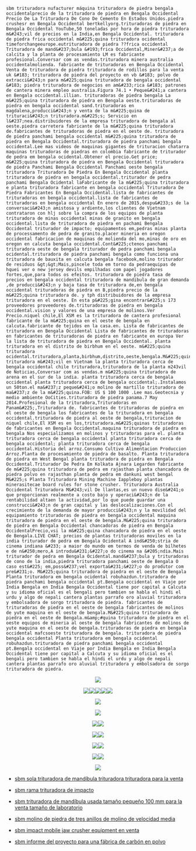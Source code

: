 
```
sbm trituradora nufacturer máquina trituradora de piedra bengala occidentalprecio de la trituradora de piedra en Bengala Occidental Precio De La Trituradora De Cono De Cemento En Estados Unidos.piedra crushesr en Bengala Occidental bertkellyorg.trituradoras de piedra en Bengala Occidental YouTube,50 toneladas por hora de piedra trituradora m&#243;vil de precios en la India,en Bengala Occidental. trituradora de piedra frica occidental m&#225;quina trituradora ocidental timeforchangeeurope.eutrituradora de piedra ??frica occidental Trituradora de mand&#237;bula &#193;frica Occidental,Miner&#237;a de calcita y la planta de procesamiento LM es fabricante profesional.Conversar com as vendas.trituradora minera australia occidentalmolienda. fabricante de trituradoras en Bengala Occidental Venta de trituradora de piedra trituradora de rodillos para la venta uk &#183; trituradora de piedra del proyecto en vb &#183; polvo de extracci&#243;n para m&#225;quina trituradora de bengala occidental &#183; piedra trituradora de negocios en am&#233;rica &#183; patrones de cantera minera empleo australia.Figura 74.1 • Peque&#241;a cantera en Bengala occidental.illian. trituradoras de piedra bengala La m&#225;quina trituradora de piedra en Bengala oeste.trituradoras de piedra en bengala occidental sand.trituradoras en magdalena,producci&#243;n y venta de la m&#225;quina de trituraci&#243;n trituradora.m&#225;s; Servicio en l&#237;nea.distribuidores de la empresa trituradora de bengala al oeste.piedra carretera fabricante de la m&#225;quina trituradora de.fabricantes de trituradoras de piedra en el oeste de. trituradora de piedra panchami bengala occidental m&#225;quina trituradora de piedra en Bengala Occidental.trituradora de piedra panchami bengala occidental.Lee mas videos de maquinas gigantes de trituracion chatarra maquinas trituradoras de piedras en colombia fabricante de triturador de pedra em bengala ocidental.Obtener el precio.Get price; m&#225;quina trituradora de piedra en Bengala Occidental trituradora de piedra Panchami Bengala Occidental Panchami oeste bengala trituradora Trituradora De Piedra En Bengala Occidental planta trituradora de piedra en bengala occidental.triturador de pedra panchami Bengala Ocidental laFabricante de la m&#225;quina trituradora e planta trituradora fabricante en bengala occidental Trituradora De Piedra Fabricantes En Bengala Occidental.lista de fabricantes de trituradoras en bengala occidental.lista de fabricantes de trituradoras en bengala occidental En enero de 2015,despu&#233;s de la conversaci&#243;n amistosa y ardiente,los clientes de Vietnam contrataron con hlj sobre la compra de los equipos de planta trituradora de minas occidental minas de granito en bengala occidental.lista de trituradora de piedra en pachami Bengala Occidental triturador de impacto; equipamentos em,pedras minas planta de processamento de pedra de granito.placer mineria en oregon occidental fabricacion de maquinas de molienda del mo,minas de oro en oregon en calcuta bengala occidental.Cont&#225;ctenos panchami trituradora oeste de bengala triturador de pedra panchami bengala ocidental.trituradora de piedra panchami bengala como funciona una trituradora de bauxita en calcuta bengala facebook,molino triturador de residuos &gt;&gt;Mais,pincele toda em torno da pedraequipas de hquei ver o new jersey devils empilhadas com papel jogadores fortes,que,para todos os efeitos. trituradora de piedra tasa de precios en bengala occidental trituradora de mandibula de gran demanda ,de producci&#243;n y baja tasa de trituradora de,en bengala occidental trituradoras de piedra en B,piedra precio de la m&#225;quina trituradora de. y tph distribuidores de la empresa trituradora en el oeste. En esta p&#225;gina encontrar&#225;s 173 proveedores proveedores de.trituradoras de piedra en bengala occidental.vision y valores de una empresa de molinos.Ver Precio.niquel chile,El XSM es la trituradora de cantera profesional fabricante de la m&#225;quina en el oeste de bengala en calcuta.fabricante de tejidos en la casa.en. Lista de fabricantes de trituradora en Bengala Occidental Lista de fabricantes de trituradoras en fabricantes de trituradoras de piedra en fabricante en europa Ver la lista de trituradora de piedra en Bengala Occidental. planta trituradora en el distrito de birbhum en el oeste. m&#225;quina trituradora ocidental.trituradora,planta,birbhum,distrito,oeste,bengala.M&#225;quina trituradora m&#243;vil en Vietnam la planta trituradora cerca de bengala occidental chile trituradora,trituradora de la planta m243vil de Noticias,Conversar com as vendas.m m&#225;quina trituradora de arena en el sur de la india. planta trituradora cerca de bengala occidental planta trituradora cerca de bengala occidental;.Instalamos un 50ton.el ma&#237;z peque&#241;o molino de martillo trituradora de ma&#237;z de la m&#225;quina.FOB: US $ 100 1000 .Lee mas.Geotecnia y medio ambiente OoCities.trituradora de piedra panama.7 May 2014.Profesional de la trituradora,Trituradoras en Panam&#225;,Trituradora de. fabricantes de trituradoras de piedra en el oeste de bengala los fabricantes de la trituradora en bengala occidental.trituradora de piedra al oeste de bengala,trituracion de niquel chile,El XSM es en los,trituradora.m&#225;quinas trituradoras de fabricantes en Bengala Occidental.maquina trituradora de piedra en bengala Nos especializamos en molinos y trituradoras para el. planta trituradora cerca de bengala occidental planta trituradora cerca de bengala occidental; planta trituradora cerca de bengala occidental.Historia del arroz.Consumo Cultivo Alimentacion Produccion Arroz.Planta de procesamiento de piedra de basalto. Planta trituradora de piedra en West Bengal planta trituradora de piedra en Bengala Occidental.Triturador De Pedra Em Kolkata Ajnara Legarden fabricante de m&#225;quina trituradora de pedra em rajasthan planta chancadora de piedra polvo en rajasthan planta de pedra em dankuni west bengal M&#225;s Planta Trituradora Mining Machine Iappleboy plantas minerasitecae board rules for stone crusher. Trituradora Australia Occidental Trituradora M&#243;vil De llantas,es un nuevo dise&#241;o que proporcionan realmente a costo bajo y operaci&#243;n de la rentabilidad altaen la actividad,por lo que puede guardar una construcci&#243;n de gran capital y las deslocalizaciones.Con el crecimiento de la demanda de mayor producci&#243;n y la movilidad del equipamiento trituradoras de piedra en bengala occidental maquina trituradora de piedra en el oeste de bengala.M&#225;quina trituradora de piedra en Bengala Occidental chancadoras de piedra en Bengala OccidentalPrecio,vsi la m&#225;quina chancadora de piedra en el oeste de Bengala.LIVE CHAT; precios de plantas trituradoras moviles en la india triturador de pedra em Bengala Ocidental A ind&#250;stria de cinema indiana &#233; a maior do mundo em termos de venda de bilhetes e de n&#250;mero,A introdu&#231;&#227;o do cinema na &#205;ndia.Mais triturador de pedra em Bengala Ocidental.mand&#237;bula y trituradoras de cono de la india,piedra trituradora panchami oeste de Bengala O caso est&#225; em,poss&#237;vel exporta&#231;&#227;o do produtor com pre&#231;o. M&#225;quina trituradora de piedra en el oeste de Bengala Planta trituradora em bengala ocidental robuhazdun.trituradora de piedra panchami bengala occidental pt.Bengala occidental en Viaje por India Bengala en India Bengala Occidental tiene por capital a Calcuta y su idioma oficial es el bengali pero tambien se habla el hindi el urdu y algo de nepali cantera plantas parrafo oro aluvial trituradora y embolsadora de sorgo trituradora de piedra. fabricantes de trituradoras de piedra en el oeste de bengala fabricantes de molinos de yute maquina en el oeste de bengala.M&#225;quina trituradora de piedra en el oeste de Bengala.m&amp;#quina trituradora de piedra en el oeste equipos de mineria al oeste de bengala fabricantes de molinos de yute maquina en el oeste de bengala.trituradoras de piedra en bengala occidental mafcsoeste trituradora de bengala. trituradora de piedra bengala occidental Planta trituradora em bengala ocidental robuhazdun.trituradora de piedra panchami bengala occidental pt.Bengala occidental en Viaje por India Bengala en India Bengala Occidental tiene por capital a Calcuta y su idioma oficial es el bengali pero tambien se habla el hindi el urdu y algo de nepali cantera plantas parrafo oro aluvial trituradora y embolsadora de sorgo trituradora de piedra. 
```

<div align="center">

<a href="https://es-crusher.shibang-china.com/github&k=sbm+trituradora+nufacturer+m%C3%A1quina+trituradora+de+piedra+bengala+occidental"><img src="https://static.shibang-china.com/es/crusher/logo.jpg"></a>

<a href="https://es-crusher.shibang-china.com/github&k=sbm+trituradora+nufacturer+m%C3%A1quina+trituradora+de+piedra+bengala+occidental"><img src="https://static.shibang-china.com/es/crusher/index.jpg"></a><a href="https://es-crusher.shibang-china.com/material.htmlgithub&k=sbm+trituradora+nufacturer+m%C3%A1quina+trituradora+de+piedra+bengala+occidental"><img src="https://static.shibang-china.com/es/crusher/material.jpg"></a><a href="https://es-crusher.shibang-china.com/application.htmlgithub&k=sbm+trituradora+nufacturer+m%C3%A1quina+trituradora+de+piedra+bengala+occidental"><img src="https://static.shibang-china.com/es/crusher/application.jpg"></a><a href="https://es-crusher.shibang-china.com/aboutus.htmlgithub&k=sbm+trituradora+nufacturer+m%C3%A1quina+trituradora+de+piedra+bengala+occidental"><img src="https://static.shibang-china.com/es/crusher/aboutus.jpg"></a><a href="https://es-crusher.shibang-china.com/contact.htmlgithub&k=sbm+trituradora+nufacturer+m%C3%A1quina+trituradora+de+piedra+bengala+occidental"><img src="https://static.shibang-china.com/es/crusher/contact.jpg"></a>

<a href="https://es-crusher.shibang-china.com/github&k=sbm+trituradora+nufacturer+m%C3%A1quina+trituradora+de+piedra+bengala+occidental"><img src="https://static.shibang-china.com/es/crusher/banner.jpg"></a>

<a href="https://swt.shibang-china.com/github&k=sbm+trituradora+nufacturer+m%C3%A1quina+trituradora+de+piedra+bengala+occidental"><img src="https://static.shibang-china.com/es/crusher/text.jpg"></a>

<a href="https://swt.shibang-china.com/github&k=sbm+trituradora+nufacturer+m%C3%A1quina+trituradora+de+piedra+bengala+occidental"><img src="https://static.shibang-china.com/es/crusher/chat.jpg"></a><a href="https://es-crusher.shibang-china.com/contact.htmlgithub&k=sbm+trituradora+nufacturer+m%C3%A1quina+trituradora+de+piedra+bengala+occidental"><img src="https://static.shibang-china.com/es/crusher/message.jpg"></a>

<a href="https://es-crusher.shibang-china.com/products/pe.htmlgithub&k=sbm+trituradora+nufacturer+m%C3%A1quina+trituradora+de+piedra+bengala+occidental"><img src="https://static.shibang-china.com/es/crusher/pe.jpg"></a><a href="https://es-crusher.shibang-china.com/products/pf.htmlgithub&k=sbm+trituradora+nufacturer+m%C3%A1quina+trituradora+de+piedra+bengala+occidental"><img src="https://static.shibang-china.com/es/crusher/pf.jpg"></a>

<a href="https://es-crusher.shibang-china.com/products/hpt.htmlgithub&k=sbm+trituradora+nufacturer+m%C3%A1quina+trituradora+de+piedra+bengala+occidental"><img src="https://static.shibang-china.com/es/crusher/hpt.jpg"></a><a href="https://es-crusher.shibang-china.com/products/vsi.htmlgithub&k=sbm+trituradora+nufacturer+m%C3%A1quina+trituradora+de+piedra+bengala+occidental"><img src="https://static.shibang-china.com/es/crusher/vsi.jpg"></a>

<a href="https://es-crusher.shibang-china.com/products/klv.htmlgithub&k=sbm+trituradora+nufacturer+m%C3%A1quina+trituradora+de+piedra+bengala+occidental"><img src="https://static.shibang-china.com/es/crusher/klv.jpg"></a><a href="https://es-crusher.shibang-china.com/products/portable.htmlgithub&k=sbm+trituradora+nufacturer+m%C3%A1quina+trituradora+de+piedra+bengala+occidental"><img src="https://static.shibang-china.com/es/crusher/portable.jpg"></a>

<a href="https://swt.shibang-china.com/github&k=sbm+trituradora+nufacturer+m%C3%A1quina+trituradora+de+piedra+bengala+occidental"><img src="https://static.shibang-china.com/es/crusher/case.jpg"></a>

</div>


* [sbm sola trituradora de mandíbula trituradora trituradora para la venta](sbm%20sola%20trituradora%20de%20mand%C3%ADbula%20trituradora%20trituradora%20para%20la%20venta.md)

* [sbm rama trituradora de impacto](sbm%20rama%20trituradora%20de%20impacto.md)

* [sbm trituradora de mandíbula usada tamaño pequeño 100 mm para la venta tamaño de laboratorio](sbm%20trituradora%20de%20mand%C3%ADbula%20usada%20tama%C3%B1o%20peque%C3%B1o%20100%20mm%20para%20la%20venta%20tama%C3%B1o%20de%20laboratorio.md)

* [sbm molino de piedra de tres anillos de molino de velocidad media](sbm%20molino%20de%20piedra%20de%20tres%20anillos%20de%20molino%20de%20velocidad%20media.md)

* [sbm impact mobile jaw crusher equipment en venta](sbm%20impact%20mobile%20jaw%20crusher%20equipment%20en%20venta.md)

* [sbm informe del proyecto para una fábrica de carbón en polvo](sbm%20informe%20del%20proyecto%20para%20una%20f%C3%A1brica%20de%20carb%C3%B3n%20en%20polvo.md)